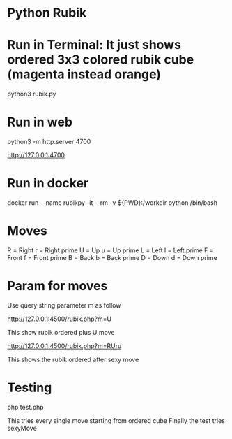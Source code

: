 # Python Rubik

# Run in Terminal: It just shows ordered 3x3 colored rubik cube (magenta instead orange)

python3 rubik.py

# Run in web

 python3 -m http.server 4700

http://127.0.0.1:4700

# Run in docker

docker run --name rubikpy -it --rm -v ${PWD}:/workdir python /bin/bash

# Moves

R = Right
r = Right prime
U = Up
u = Up prime
L = Left
l = Left prime
F = Front
f = Front prime
B = Back
b = Back prime
D = Down
d = Down prime

# Param for moves

Use query string parameter m as follow

http://127.0.0.1:4500/rubik.php?m=U

This show rubik ordered plus U move

http://127.0.0.1:4500/rubik.php?m=RUru

This shows the rubik ordered after sexy move

# Testing

php test.php

This tries every single move starting from ordered cube
Finally the test tries sexyMove
